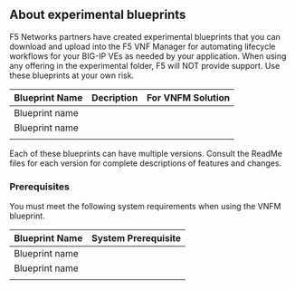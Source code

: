 ## About experimental blueprints
F5 Networks partners have created experimental blueprints that you can download and upload into the F5 VNF Manager for automating lifecycle workflows for your BIG-IP VEs as needed by your application. When using any offering in the experimental folder, F5 will NOT provide support. Use these blueprints at your own risk.

| Blueprint Name                | Decription                                | For VNFM Solution        | 
| ------------------------------|-------------------------------------------|--------------------------|
| Blueprint name                |                                           |                          |
| Blueprint name                |                                           |                          |
|                               |                                           |                          | 

Each of these blueprints can have multiple versions. Consult the ReadMe files for each version for complete descriptions of features and changes.

### Prerequisites
You must meet the following system requirements when using the VNFM blueprint.

| Blueprint Name                | System Prerequisite                             | 
| ------------------------------|-------------------------------------------------|
| Blueprint name                |                                                 | 
| Blueprint name                |                                                 | 
|                               |                                                 |
